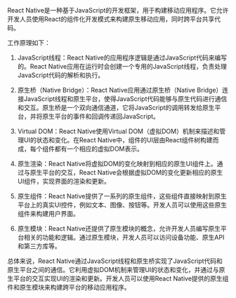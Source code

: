 React Native是一种基于JavaScript的开发框架，用于构建移动应用程序。它允许开发人员使用React的组件化开发模式来构建原生移动应用，同时跨平台共享代码。

工作原理如下：

1. JavaScript线程：React Native的应用程序逻辑是通过JavaScript代码来编写的。React Native应用在运行时会创建一个专用的JavaScript线程，负责处理JavaScript代码的解析和执行。

2. 原生桥（Native Bridge）：React Native应用通过原生桥（Native Bridge）连接JavaScript线程和原生平台，使得JavaScript代码能够与原生代码进行通信和交互。原生桥是一个双向通信通道，它将JavaScript的调用转发给原生平台，并将原生平台的事件和回调传递回JavaScript。

3. Virtual DOM：React Native使用Virtual DOM（虚拟DOM）机制来描述和管理UI的状态和变化。在React Native中，组件的UI层由React组件树构建而成，每个组件都有一个相应的虚拟DOM表示。

4. 原生渲染：React Native将虚拟DOM的变化映射到相应的原生UI组件上。通过与原生平台的交互，React Native会根据虚拟DOM的变化更新相应的原生UI组件，实现界面的渲染和更新。

5. 原生组件：React Native提供了一系列的原生组件，这些组件直接映射到原生平台上的真实UI控件，例如文本、图像、按钮等。开发人员可以使用这些原生组件来构建用户界面。

6. 原生模块：React Native还提供了原生模块的概念，允许开发人员编写原生平台相关的功能和逻辑。通过原生模块，开发人员可以访问设备功能、原生API和第三方库等。

总体来说，React Native通过JavaScript线程和原生桥实现了JavaScript代码和原生平台之间的通信。它利用虚拟DOM机制来管理UI的状态和变化，并通过与原生平台的交互实现UI的渲染和更新。开发人员可以使用React Native提供的原生组件和原生模块来构建跨平台的移动应用程序。